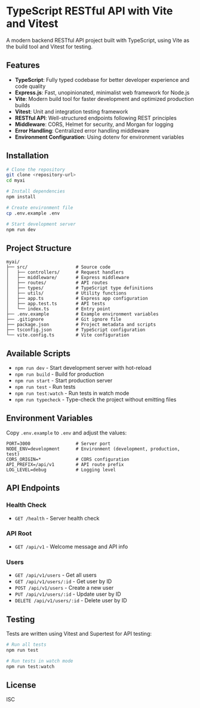 # TypeScript RESTful API with Vite and Vitest

A modern backend RESTful API project built with TypeScript, using Vite as the build tool and Vitest for testing.

## Features

- **TypeScript**: Fully typed codebase for better developer experience and code quality
- **Express.js**: Fast, unopinionated, minimalist web framework for Node.js
- **Vite**: Modern build tool for faster development and optimized production builds
- **Vitest**: Unit and integration testing framework
- **RESTful API**: Well-structured endpoints following REST principles
- **Middleware**: CORS, Helmet for security, and Morgan for logging
- **Error Handling**: Centralized error handling middleware
- **Environment Configuration**: Using dotenv for environment variables

## Installation

```bash
# Clone the repository
git clone <repository-url>
cd myai

# Install dependencies
npm install

# Create environment file
cp .env.example .env

# Start development server
npm run dev
```

## Project Structure

```
myai/
├── src/                  # Source code
│   ├── controllers/      # Request handlers
│   ├── middleware/       # Express middleware
│   ├── routes/           # API routes
│   ├── types/            # TypeScript type definitions
│   ├── utils/            # Utility functions
│   ├── app.ts            # Express app configuration
│   ├── app.test.ts       # API tests
│   └── index.ts          # Entry point
├── .env.example          # Example environment variables
├── .gitignore            # Git ignore file
├── package.json          # Project metadata and scripts
├── tsconfig.json         # TypeScript configuration
└── vite.config.ts        # Vite configuration
```

## Available Scripts

- `npm run dev` - Start development server with hot-reload
- `npm run build` - Build for production
- `npm run start` - Start production server
- `npm run test` - Run tests
- `npm run test:watch` - Run tests in watch mode
- `npm run typecheck` - Type-check the project without emitting files

## Environment Variables

Copy `.env.example` to `.env` and adjust the values:

```
PORT=3000                 # Server port
NODE_ENV=development      # Environment (development, production, test)
CORS_ORIGIN=*             # CORS configuration
API_PREFIX=/api/v1        # API route prefix
LOG_LEVEL=debug           # Logging level
```

## API Endpoints

### Health Check
- `GET /health` - Server health check

### API Root
- `GET /api/v1` - Welcome message and API info

### Users
- `GET /api/v1/users` - Get all users
- `GET /api/v1/users/:id` - Get user by ID
- `POST /api/v1/users` - Create a new user
- `PUT /api/v1/users/:id` - Update user by ID
- `DELETE /api/v1/users/:id` - Delete user by ID

## Testing

Tests are written using Vitest and Supertest for API testing:

```bash
# Run all tests
npm run test

# Run tests in watch mode
npm run test:watch
```

## License

ISC
